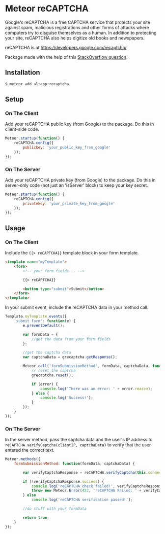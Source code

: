 # Meteor reCAPTCHA
Google's reCAPTCHA is a free CAPTCHA service that protects your site against spam, malicious registrations and other forms of attacks where computers try to disguise themselves as a human. In addition to protecting your site, reCAPTCHA also helps digitize old books and newspapers.

reCAPTCHA is at https://developers.google.com/recaptcha/

Package made with the help of this [StackOverflow question](http://stackoverflow.com/questions/22253196/working-example-of-recaptcha-in-meteor).

## Installation

``` sh
$ meteor add altapp:recaptcha
```

## Setup

### On The Client

Add your reCAPTCHA public key (from Google) to the package. Do this in client-side code.

``` javascript
Meteor.startup(function() {
    reCAPTCHA.config({
        publickey: 'your_public_key_from_google'
    });
});
```

### On The Server

Add your reCAPTCHA private key (from Google) to the package. Do this in server-only code (not just an 'isServer' block) to keep your key secret.

``` javascript
Meteor.startup(function() {
    reCAPTCHA.config({
        privatekey: 'your_private_key_from_google'
    });
});
```

## Usage

### On The Client

Include the `{{> reCAPTCHA}}` template block in your form template.

``` html
<template name="myTemplate">
    <form>
    	<!-- your form fields... -->

    	{{> reCAPTCHA}}

    	<button type="submit">Submit</button>
    </form>
</template>
```

In your submit event, include the reCAPTCHA data in your method call.

``` javascript
Template.myTemplate.events({
    'submit form': function(e) {
        e.preventDefault();

        var formData = {
            //get the data from your form fields
        };

        //get the captcha data
        var captchaData = grecaptcha.getResponse();

        Meteor.call('formSubmissionMethod', formData, captchaData, function(error, result) {
            // reset the captcha
            grecaptcha.reset();

            if (error) {
                console.log('There was an error: ' + error.reason);
            } else {
                console.log('Success!');
            }
        });
    }
});
```

### On The Server

In the server method, pass the captcha data and the user's IP address to `reCAPTCHA.verifyCaptcha(clientIP, captchaData)` to verify that the user entered the correct text.

``` javascript
Meteor.methods({
    formSubmissionMethod: function(formData, captchaData) {

        var verifyCaptchaResponse = reCAPTCHA.verifyCaptcha(this.connection.clientAddress, captchaData);

        if (!verifyCaptchaResponse.success) {
            console.log('reCAPTCHA check failed!', verifyCaptchaResponse);
            throw new Meteor.Error(422, 'reCAPTCHA Failed: ' + verifyCaptchaResponse.error);
        } else
            console.log('reCAPTCHA verification passed!');

        //do stuff with your formData

        return true;
    }
});
```